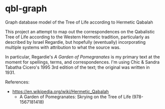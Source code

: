 # qbl-graph
Graph database model of the Tree of Life according to Hermetic Qabalah

This project an attempt to map out the correspondences on the Qabalistic Tree of Life according to the Western Hermetic tradition, particularly as described by Israel Regardie, but hopefully (eventually) incorporating multiple systems with attribution to what the source was.

In particular, Regardie's *A Garden of Pomegranates* is my primary text at the moment for spellings, terms, and correspondences. I'm using Chic & Sandra Tabatha Cicero's 1995 3rd edition of the text; the original was written in 1931.

References:
* https://en.wikipedia.org/wiki/Hermetic_Qabalah
  * A Garden of Pomegranates: Skrying on the Tree of Life (978-1567181418)
